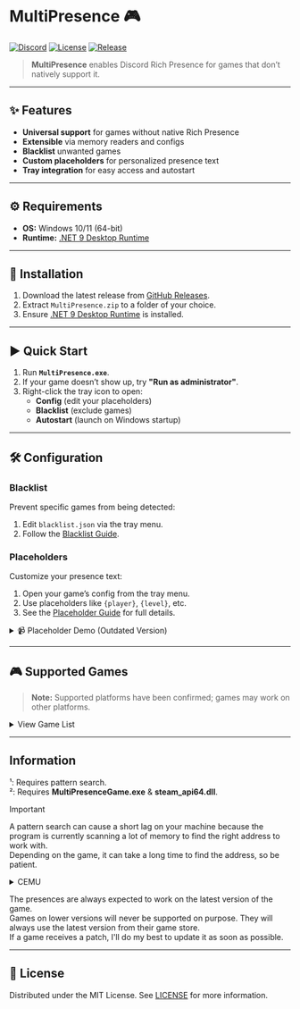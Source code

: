 # MultiPresence 🎮

[![Discord](https://img.shields.io/discord/1343222000008560700?label=Join%20Discord&logo=discord&color=7289DA)](https://discord.gg/AC6rVgV2Jj) [![License](https://img.shields.io/github/license/Dekirai/MultiPresence)](LICENSE) [![Release](https://img.shields.io/github/v/release/Dekirai/MultiPresence)](https://github.com/Dekirai/MultiPresence/releases)

> **MultiPresence** enables Discord Rich Presence for games that don’t natively support it.

---

## ✨ Features

- **Universal support** for games without native Rich Presence  
- **Extensible** via memory readers and configs  
- **Blacklist** unwanted games  
- **Custom placeholders** for personalized presence text  
- **Tray integration** for easy access and autostart  

---

## ⚙️ Requirements

- **OS:** Windows 10/11 (64-bit)  
- **Runtime:** [.NET 9 Desktop Runtime](https://dotnet.microsoft.com/en-us/download/dotnet/9.0)  

---

## 🚀 Installation

1. Download the latest release from [GitHub Releases](https://github.com/Dekirai/MultiPresence/releases).  
2. Extract `MultiPresence.zip` to a folder of your choice.  
3. Ensure [.NET 9 Desktop Runtime](https://dotnet.microsoft.com/en-us/download/dotnet/9.0) is installed.  

---

## ▶️ Quick Start

1. Run **`MultiPresence.exe`**.  
2. If your game doesn’t show up, try **"Run as administrator"**.  
3. Right-click the tray icon to open:  
   - **Config** (edit your placeholders)  
   - **Blacklist** (exclude games)  
   - **Autostart** (launch on Windows startup)  

---

## 🛠 Configuration

### Blacklist

Prevent specific games from being detected:  
1. Edit `blacklist.json` via the tray menu.  
2. Follow the [Blacklist Guide](https://github.com/Dekirai/MultiPresence/wiki/Blacklist).  

### Placeholders

Customize your presence text:  
1. Open your game’s config from the tray menu.  
2. Use placeholders like `{player}`, `{level}`, etc.  
3. See the [Placeholder Guide](https://github.com/Dekirai/MultiPresence/wiki/How-to-use-placeholders) for full details.  

<details>
<summary>📹 Placeholder Demo (Outdated Version)</summary>

[![Placeholder Demo](https://img.youtube.com/vi/x0avvmvQ5BQ/0.jpg)](https://www.youtube.com/watch?v=x0avvmvQ5BQ)

</details>

---

## 🎮 Supported Games

> **Note:** Supported platforms have been confirmed; games may work on other platforms.

<details>
<summary>View Game List</summary>

| Game                                        | Platform                                                                                                                         | Notes                                |
|---------------------------------------------|----------------------------------------------------------------------------------------------------------------------------------|--------------------------------------|
| Call of Duty ²                              | [Steam](https://store.steampowered.com/app/1938090/Call_of_Duty/)                                                                |                                      |
| Code Vein                                   | [Steam](https://store.steampowered.com/app/678960/CODE_VEIN/)                                                                    | Only base game tested                |
| Crash Bandicoot 4: It's About Time          | [Steam](https://store.steampowered.com/app/1378990/Crash_Bandicoot_4_Its_About_Time/)                                            |                                      |
| Crash Bandicoot N. Sane Trilogy             | [Steam](https://store.steampowered.com/app/731490/Crash_Bandicoot_N_Sane_Trilogy/)                                               | Supports all games                   |
| Crisis Core -Final Fantasy VII- Reunion     | [Steam](https://store.steampowered.com/app/1608070/CRISIS_CORE_FINAL_FANTASY_VII_REUNION/)                                       |                                      |
| Dark Souls Remastered                       | [Steam](https://store.steampowered.com/app/570940/DARK_SOULS_REMASTERED/)                                                        |                                      |
| Dark Souls II SotFS                         | [Steam](https://store.steampowered.com/app/335300/DARK_SOULS_II_Scholar_of_the_First_Sin/)                                       |                                      |
| Dark Souls III                              | [Steam](https://store.steampowered.com/app/374320/DARK_SOULS_III/)                                                               |                                      |
| Death Stranding Director's Cut              | [Steam](https://store.steampowered.com/app/1850570/DEATH_STRANDING_DIRECTORS_CUT/)                                               |                                      |
| Devil May Cry HD Collection                 | [Steam](https://store.steampowered.com/app/631510/Devil_May_Cry_HD_Collection/)                                                  | Supports all games                   |
| Devil May Cry 4                             | [Steam](https://store.steampowered.com/app/329050/Devil_May_Cry_4_Special_Edition/)                                              |                                      |
| Devil May Cry 5                             | [Steam](https://store.steampowered.com/app/601150/Devil_May_Cry_5/)                                                              |                                      |
| DmC Devil May Cry                           | [Steam](https://store.steampowered.com/app/220440/DmC_Devil_May_Cry/)                                                            | Only base game tested                |
| Elden Ring                                  | [Steam](https://store.steampowered.com/app/1245620/ELDEN_RING/)                                                                  | Only with EAC disabled               |
| Final Fantasy VII Rebirth                   | [Steam](https://store.steampowered.com/app/2909400/FINAL_FANTASY_VII_REBIRTH/)                                                   |                                      |
| Final Fantasy VII Remake                    | [Steam](https://store.steampowered.com/app/1462040/FINAL_FANTASY_VII_REMAKE_INTERGRADE/)                                         | Only base game tested                |
| Final Fantasy XV                            | [Steam](https://store.steampowered.com/app/637650/FINAL_FANTASY_XV_WINDOWS_EDITION/)                                             |                                      |
| Final Fantasy XVI                           | [Steam](https://store.steampowered.com/app/2515020/FINAL_FANTASY_XVI/)                                                           | Only base game tested                |
| Gunfire Reborn ²                            | [Steam](https://store.steampowered.com/app/1217060/Gunfire_Reborn/)                                                              |                                      |
| Hatsune Miku: Project DIVA Mega Mix+        | [Steam](https://store.steampowered.com/app/1761390/Hatsune_Miku_Project_DIVA-Mega-Mix/)                                          |                                      |
| Hello Kitty Island Adventure ²              | [Steam](https://store.steampowered.com/app/2495100/Hello_Kitty_Island_Adventure/)                                                |                                      |
| Hogwarts Legacy ²                           | [Steam](https://store.steampowered.com/app/990080/Hogwarts_Legacy/)                                                              |                                      |
| Kingdom Hearts Birth by Sleep Final Mix     | [Steam](https://store.steampowered.com/app/2552430/KINGDOM_HEARTS_HD_1525_ReMIX/)                                                |                                      |
| Kingdom Hearts Dream Drop Distance          | [Steam](https://store.steampowered.com/app/2552440/KINGDOM_HEARTS_HD_28_Final_Chapter_Prologue/)                                 |                                      |
| Kingdom Hearts Re:Chain of Memories         | [Steam](https://store.steampowered.com/app/2552430/KINGDOM_HEARTS_HD_1525_ReMIX/)                                                |                                      |
| Kingdom Hearts Final Mix                    | [Steam](https://store.steampowered.com/app/2552430/KINGDOM_HEARTS_HD_1525_ReMIX/) & EGS                                          |                                      |
| Kingdom Hearts II Final Mix                 | [Steam](https://store.steampowered.com/app/2552430/KINGDOM_HEARTS_HD_1525_ReMIX/) & EGS                                          |                                      |
| Kingdom Hearts III ¹                        | [Steam](https://store.steampowered.com/app/2552450/KINGDOM_HEARTS_III__Re_Mind_DLC/)                                             |                                      |
| Labyrinthine ²                              | [Steam](https://store.steampowered.com/app/1302240/Labyrinthine/)                                                                |                                      |
| Lies of P                                   | [Steam](https://store.steampowered.com/app/1627720/Lies_of_P/)                                                                   |                                      |
| Marvel's Spider-Man Remastered              | [Steam](https://store.steampowered.com/app/1817070/Marvels_SpiderMan_Remastered/)                                                | Only base game tested                |
| Marvel's Spider-Man 2                       | [Steam](https://store.steampowered.com/app/2651280/Marvels_SpiderMan_2/)                                                         | See this [release](https://github.com/Dekirai/MultiPresence/releases/tag/10.02.2025) for notes |
| Marvel's Spider-Man: Miles Morales          | [Steam](https://store.steampowered.com/app/1817190/Marvels_SpiderMan_Miles_Morales/)                                             |                                      |
| Mega Man 11                                 | [Steam](https://store.steampowered.com/app/742300/Mega_Man_11/)                                                                  |                                      |
| Mega Man Battle Network 6                   | [Steam](https://store.steampowered.com/app/1798020/Mega_Man_Battle_Network_Legacy_Collection_Vol_2/)                             |                                      |
| Overwatch 2 ²                               | [Steam](https://store.steampowered.com/app/2357570/Overwatch_2/)                                                                 |                                      |
| Pangya Reborn                               | [Private Server](https://www.pangyareborn.com/)                                                                                  |                                      |
| Persona 4 Golden                            | [Steam](https://store.steampowered.com/app/1113000/Persona_4_Golden/)                                                            |                                      |
| Persona 5 Strikers                          | [Steam](https://store.steampowered.com/app/1382330/Persona_5_Strikers/)                                                          |                                      |
| Persona 5 Royal                             | [Steam](https://store.steampowered.com/app/1687950/Persona_5_Royal/)                                                             |                                      |
| Persona 5: The Phantom X                    | [Steam](https://store.steampowered.com/app/3061570/Persona5_The_Phantom_X/)                                                      |                                      |
| Resident Evil                               | [Steam](https://store.steampowered.com/app/304240/Resident_Evil/)                                                                |                                      |
| Resident Evil 2                             | [Steam](https://store.steampowered.com/app/883710/Resident_Evil_2/)                                                              |                                      |
| Resident Evil 4 (2005) ¹                    | [Steam](https://store.steampowered.com/app/254700/Resident_Evil_4/)                                                              |                                      |
| Resident Evil 4 Remake                      | [Steam](https://store.steampowered.com/app/2050650/Resident_Evil_4/)                                                             |                                      |
| Resident Evil 5                             | [Steam](https://store.steampowered.com/app/21690/Resident_Evil_5/)                                                               |                                      |
| Resident Evil 6                             | [Steam](https://store.steampowered.com/app/221040/Resident_Evil_6/)                                                              |                                      |
| Resident Evil 7                             | [Steam](https://store.steampowered.com/app/418370/Resident_Evil_7_Biohazard/)                                                    |                                      |
| Resident Evil 8                             | [Steam](https://store.steampowered.com/app/1196590/Resident_Evil_Village/)                                                       |                                      |
| Resident Evil Revelations 2                 | [Steam](https://store.steampowered.com/app/287290/Resident_Evil_Revelations_2/)                                                  | Raid Mode only                       |
| Scott Pilgrim vs The World                  | [Steam](https://store.steampowered.com/app/2215260/Scott_Pilgrim_vs_The_World_The_Game__Complete_Edition/)                       |                                      |
| Sonic Adventure DX                          | [Steam](https://store.steampowered.com/app/71250/Sonic_Adventure_DX/)                                                            | Probably won't work with mods        |
| Sonic Adventure 2                           | [Steam](https://store.steampowered.com/app/213610/Sonic_Adventure_2/)                                                            |                                      |
| Stellar Blade ²                             | [Steam](https://store.steampowered.com/app/3489700/Stellar_Blade/)                                                               |                                      |
| Team Fortress 2 ²                           | [Steam](https://store.steampowered.com/app/440/Team_Fortress_2/)                                                                 |                                      |
| Temtem: Swarm ²                             | [Steam](https://store.steampowered.com/app/2510960/Temtem_Swarm/)                                                                |                                      |
| The Binding of Isaac: Rebirth               | [Steam](https://store.steampowered.com/app/250900/The_Binding_of_Isaac_Rebirth/)                                                 | Only works on Repentance+            |
| The Witcher 3: Wild Hunt                    | [Steam](https://store.steampowered.com/app/292030/The_Witcher_3_Wild_Hunt/)                                                      | Only base game tested                |
| TY the Tasmanian Tiger                      | [Steam](https://store.steampowered.com/app/411960/TY_the_Tasmanian_Tiger/)                                                       |                                      |
| Vampire Survivors                           | [Steam](https://store.steampowered.com/app/1794680/Vampire_Survivors/)                                                           |                                      |
| Visions of Mana                             | [Steam](https://store.steampowered.com/app/2490990/Visions_of_Mana/)                                                             |                                      |
| Zelda: The Wind Waker HD ¹                  | [Cemu](https://wiki.cemu.info/wiki/The_Legend_of_Zelda:_The_Wind-Waker_HD)                                                       | Works on EUR and USA                 |
| Zelda: Twilight Princess HD ¹               | [Cemu](https://wiki.cemu.info/wiki/The_Legend_of_Zelda:_Twilight-Princess_HD)                                                    | Works on EUR and USA                 |

</details>

---

## Information

¹: Requires pattern search.  
²: Requires **MultiPresenceGame.exe** & **steam_api64.dll**.

> [!IMPORTANT]  
> A pattern search can cause a short lag on your machine because the program is currently scanning a lot of memory to find the right address to work with.  
> Depending on the game, it can take a long time to find the address, so be patient.

<details>
<summary>CEMU</summary>
You have to disable the "Discord Presence" option found in Options -> General settings.  
</details>

The presences are always expected to work on the latest version of the game.  
Games on lower versions will never be supported on purpose. They will always use the latest version from their game store.  
If a game receives a patch, I'll do my best to update it as soon as possible.

---

## 📄 License

Distributed under the MIT License. See [LICENSE](LICENSE) for more information.
